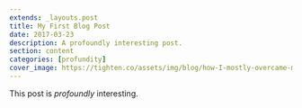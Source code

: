 ```yaml
---
extends: _layouts.post
title: My First Blog Post
date: 2017-03-23
description: A profoundly interesting post.
section: content
categories: [profundity]
cover_image: https://tighten.co/assets/img/blog/how-I-mostly-overcame-my-fear-of-public-speaking-feature-image.png
---
```


This post is *profoundly* interesting.
